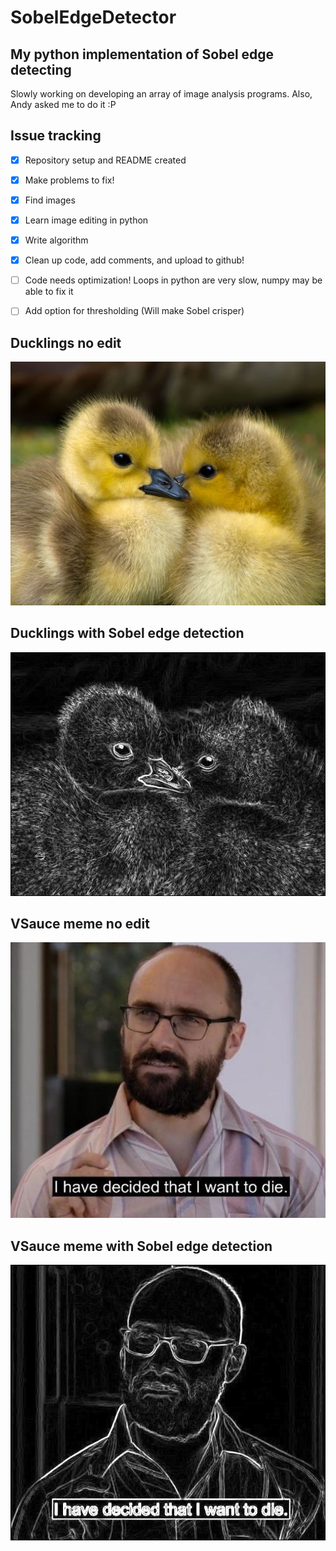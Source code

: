 SobelEdgeDetector
====================

My python implementation of Sobel edge detecting
---------------------

Slowly working on developing an array of image analysis programs. Also, Andy asked me to do it :P

## Issue tracking
- [x] Repository setup and README created
- [x] Make problems to fix!
- [x] Find images
- [x] Learn image editing in python
- [x] Write algorithm
- [x] Clean up code, add comments, and upload to github!
- [ ] Code needs optimization! Loops in python are very slow, numpy may be able to fix it
- [ ] Add option for thresholding (Will make Sobel crisper)


## Ducklings no edit
![example ducklings](Pictures/Ducklings.jpg)

## Ducklings with Sobel edge detection
![example ducklings with Sobel](Pictures/Ducklings_Sobel.jpg)


## VSauce meme no edit
![example VSauce meme](Pictures/VSauce.jpg)

## VSauce meme with Sobel edge detection
![example VSauce meme with Sobel](Pictures/VSauce_Sobel.jpg)